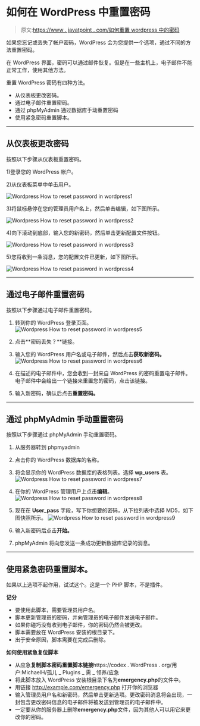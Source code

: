 # 如何在 WordPress 中重置密码

> 原文:[https://www . javatpoint . com/如何重置 wordpress 中的密码](https://www.javatpoint.com/how-to-reset-password-in-wordpress)

如果您忘记或丢失了帐户密码，WordPress 会为您提供一个选项，通过不同的方法重置密码。

在 WordPress 界面，密码可以通过邮件恢复。但是在一些主机上，电子邮件不能正常工作，使用其他方法。

重置 WordPress 密码有四种方法。

*   从仪表板更改密码。
*   通过电子邮件重置密码。
*   通过 phpMyAdmin 通过数据库手动重置密码
*   使用紧急密码重置脚本。

* * *

## 从仪表板更改密码

按照以下步骤从仪表板重置密码。

1)登录您的 WordPress 帐户。

2)从仪表板菜单中单击用户。

![Wordpress How to reset password in wordpress1](img/14d71e86527de0a030559ac160a4f9d7.png)

3)将鼠标悬停在您的管理员用户名上，然后单击编辑，如下图所示。

![Wordpress How to reset password in wordpress2](img/26f52a27f7fd79dc7d5bde7cfd43fc18.png)

4)向下滚动到底部，输入您的新密码，然后单击更新配置文件按钮。

![Wordpress How to reset password in wordpress3](img/7d4ffe2dde91c9472891ef5a5e8b6b74.png)

5)您将收到一条消息，您的配置文件已更新，如下图所示。

![Wordpress How to reset password in wordpress4](img/5c8e081eeab0500591ab3a87883446ec.png)

* * *

## 通过电子邮件重置密码

按照以下步骤通过电子邮件重置密码。

1.  转到你的 WordPress 登录页面。
![Wordpress How to reset password in wordpress5](img/043d50cc59f39ee505ebd7a58de1f9e2.png)

3.  点击**密码丢失？**链接。
4.  输入您的 WordPress 用户名或电子邮件，然后点击**获取新密码。**
![Wordpress How to reset password in wordpress6](img/9f278a5719fae8e006f0e5bcac7b765c.png)

6.  在描述的电子邮件中，您会收到一封来自 WordPress 的密码重置电子邮件。电子邮件中会给出一个链接来重置您的密码，点击该链接。
7.  输入新密码，确认后点击**重置密码。**

* * *

## 通过 phpMyAdmin 手动重置密码

按照以下步骤通过 phpMyAdmin 手动重置密码。

1.  从服务器转到 phpmyadmin
2.  点击你的 WordPress 数据库的名称。
3.  将会显示你的 WordPress 数据库的表格列表。选择 **wp_users** 表。
![Wordpress How to reset password in wordpress7](img/178b16dd4331d28e1e5e745a4d61dc58.png)

5.  在你的 WordPress 管理用户上点击**编辑**。
![Wordpress How to reset password in wordpress8](img/0ca1570474ed7f30aa212c0ade0e841a.png)

7.  现在在 **User_pass** 字段，写下你想要的密码，从下拉列表中选择 MD5，如下图快照所示。
![Wordpress How to reset password in wordpress9](img/875ba82d97565e99fd8c832a65153d86.png)

9.  输入新密码后点击**开始。**
10.  phpMyAdmin 将向您发送一条成功更新数据库记录的消息。

* * *

## 使用紧急密码重置脚本。

如果以上选项不起作用，试试这个。这是一个 PHP 脚本，不是插件。

**记分**

*   要使用此脚本，需要管理员用户名。
*   脚本更新管理员的密码，并向管理员的电子邮件发送电子邮件。
*   如果你碰巧没有收到电子邮件，你的密码仍然会被更改。
*   脚本需要放在 WordPress 安装的根目录下。
*   出于安全原因，脚本需要在完成后删除。

**如何使用紧急复位脚本**

*   从应急**复制脚本密码重置脚本链接**https://codex . WordPress . org/用户:MichaelH/孤儿 _ Plugins _ 需 _ 领养/应急
*   将此脚本放入 WordPress 安装根目录下名为**emergency.php**的文件中。
*   用链接 http://example.com/emergency.php 打开你的浏览器
*   输入管理员用户名和新密码，然后单击更新选项。更改密码消息将会出现，一封包含更改密码信息的电子邮件将被发送到管理员的电子邮件中。
*   一定要从你的服务器上删除**emergency.php**文件，因为其他人可以用它来更改你的密码。
